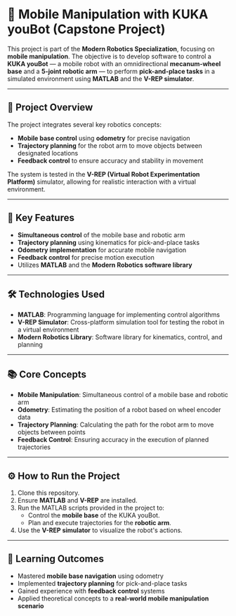 # 📌 **Mobile Manipulation with KUKA youBot (Capstone Project)**
This project is part of the **Modern Robotics Specialization**, focusing on **mobile manipulation**. The objective is to develop software to control a **KUKA youBot** — a mobile robot with an omnidirectional **mecanum-wheel base** and a **5-joint robotic arm** — to perform **pick-and-place tasks** in a simulated environment using **MATLAB** and the **V-REP simulator**.

---

## 🚀 **Project Overview**
The project integrates several key robotics concepts:
- **Mobile base control** using **odometry** for precise navigation
- **Trajectory planning** for the robot arm to move objects between designated locations
- **Feedback control** to ensure accuracy and stability in movement

The system is tested in the **V-REP (Virtual Robot Experimentation Platform)** simulator, allowing for realistic interaction with a virtual environment.

---

## 🧩 **Key Features**
- **Simultaneous control** of the mobile base and robotic arm
- **Trajectory planning** using kinematics for pick-and-place tasks
- **Odometry implementation** for accurate mobile navigation
- **Feedback control** for precise motion execution
- Utilizes **MATLAB** and the **Modern Robotics software library**

---

## 🛠️ **Technologies Used**
- **MATLAB**: Programming language for implementing control algorithms  
- **V-REP Simulator**: Cross-platform simulation tool for testing the robot in a virtual environment  
- **Modern Robotics Library**: Software library for kinematics, control, and planning  

---

## 📚 **Core Concepts**
- **Mobile Manipulation**: Simultaneous control of a mobile base and robotic arm  
- **Odometry**: Estimating the position of a robot based on wheel encoder data  
- **Trajectory Planning**: Calculating the path for the robot arm to move objects between points  
- **Feedback Control**: Ensuring accuracy in the execution of planned trajectories  

---

## ⚙️ **How to Run the Project**
1. Clone this repository.
2. Ensure **MATLAB** and **V-REP** are installed.
3. Run the MATLAB scripts provided in the project to:
   - Control the **mobile base** of the KUKA youBot.
   - Plan and execute trajectories for the **robotic arm**.
4. Use the **V-REP simulator** to visualize the robot's actions.

---

## 🎯 **Learning Outcomes**
- Mastered **mobile base navigation** using odometry  
- Implemented **trajectory planning** for pick-and-place tasks  
- Gained experience with **feedback control** systems  
- Applied theoretical concepts to a **real-world mobile manipulation scenario**
